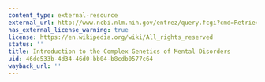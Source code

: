 ```yaml
---
content_type: external-resource
external_url: http://www.ncbi.nlm.nih.gov/entrez/query.fcgi?cmd=Retrieve&db=PubMed&dopt=Citation&list_uids=10088041
has_external_license_warning: true
license: https://en.wikipedia.org/wiki/All_rights_reserved
status: ''
title: Introduction to the Complex Genetics of Mental Disorders
uid: 46de533b-4d34-46d0-bb04-b8cdb0577c64
wayback_url: ''
---
```

